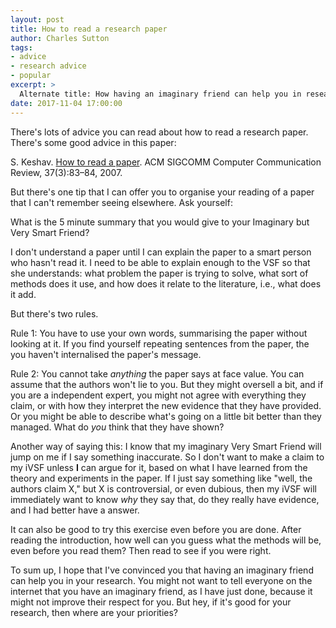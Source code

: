 ```yaml
---
layout: post
title: How to read a research paper
author: Charles Sutton
tags:
- advice
- research advice
- popular
excerpt: >
  Alternate title: How having an imaginary friend can help you in research.
date: 2017-11-04 17:00:00
---
```


There's lots of advice you can read about how to read a research paper. There's some good advice in this paper:

S. Keshav. [How to read a paper](http://ccr.sigcomm.org/online/files/p83-keshavA.pdf). ACM SIGCOMM Computer Communication Review, 37(3):83–84, 2007.

But there's one tip that I can offer you to organise your reading of a paper that I can't remember seeing elsewhere. Ask yourself:

What is the 5 minute summary that you would give to your Imaginary but Very Smart Friend?

I don't understand a paper until I can explain the paper to a smart person who hasn't read it. I need to be able to explain enough to the VSF so that she understands: what problem the paper is trying to solve, what sort of methods does it use, and how does it relate to the literature, i.e., what does it add.

But there's two rules.

Rule 1: You have to use your own words, summarising the paper without looking at it. If you find yourself repeating sentences from the paper, the you haven't internalised the paper's message.

Rule 2: You cannot take *anything* the paper says at face value. You can assume that the authors won't lie to you. But they might oversell a bit, and if you are a independent expert, you might not agree with everything they claim, or with how they interpret the new evidence that they have provided. Or you might be able to describe what's going on a little bit better than they managed. What do *you* think that they have shown?

Another way of saying this: I know that my imaginary Very Smart Friend will jump on me if I say something inaccurate. So I don't want to make a claim to my iVSF unless **I** can argue for it, based on what I have learned from the theory and experiments in the paper. If I just say something like "well, the authors claim X," but X is controversial, or even dubious, then my iVSF will immediately want to know *why* they say that, do they really have evidence, and I had better have a answer.

It can also be good to try this exercise even before you are done. After reading the introduction, how well can you guess what the methods will be, even before you read them? Then read to see if you were right.

To sum up, I hope that I've convinced you that having an imaginary friend can help you in your research. You might not want to tell everyone on the internet that you have an imaginary friend, as I have just done, because it might not improve their respect for you.  But hey, if it's good for your research, then where are your priorities?
